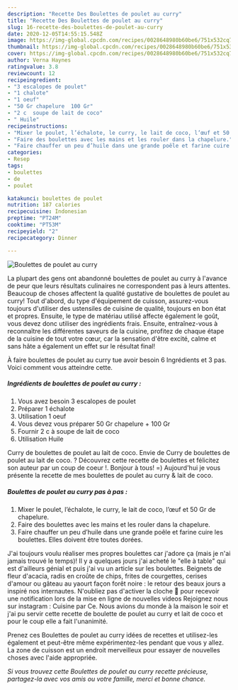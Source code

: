 ```yaml
---
description: "Recette Des Boulettes de poulet au curry"
title: "Recette Des Boulettes de poulet au curry"
slug: 16-recette-des-boulettes-de-poulet-au-curry
date: 2020-12-05T14:55:15.548Z
image: https://img-global.cpcdn.com/recipes/0028648980b60be6/751x532cq70/boulettes-de-poulet-au-curry-photo-principale-de-la-recette.jpg
thumbnail: https://img-global.cpcdn.com/recipes/0028648980b60be6/751x532cq70/boulettes-de-poulet-au-curry-photo-principale-de-la-recette.jpg
cover: https://img-global.cpcdn.com/recipes/0028648980b60be6/751x532cq70/boulettes-de-poulet-au-curry-photo-principale-de-la-recette.jpg
author: Verna Haynes
ratingvalue: 3.8
reviewcount: 12
recipeingredient:
- "3 escalopes de poulet"
- "1 chalote"
- "1 oeuf"
- "50 Gr chapelure  100 Gr"
- "2 c  soupe de lait de coco"
- " Huile"
recipeinstructions:
- "Mixer le poulet, l’échalote, le curry, le lait de coco, l’œuf et 50 Gr de chapelure."
- "Faire des boulettes avec les mains et les rouler dans la chapelure."
- "Faire chauffer un peu d’huile dans une grande poêle et farine cuire les boulettes. Elles doivent être toutes dorées."
categories:
- Resep
tags:
- boulettes
- de
- poulet

katakunci: boulettes de poulet 
nutrition: 187 calories
recipecuisine: Indonesian
preptime: "PT24M"
cooktime: "PT53M"
recipeyield: "2"
recipecategory: Dinner

---
```



![Boulettes de poulet au curry](https://img-global.cpcdn.com/recipes/0028648980b60be6/751x532cq70/boulettes-de-poulet-au-curry-photo-principale-de-la-recette.jpg)

La plupart des gens ont abandonné boulettes de poulet au curry à l'avance de peur que leurs résultats culinaires ne correspondent pas à leurs attentes. Beaucoup de choses affectent la qualité gustative de boulettes de poulet au curry! Tout d'abord, du type d'équipement de cuisson, assurez-vous toujours d'utiliser des ustensiles de cuisine de qualité, toujours en bon état et propres. Ensuite, le type de matériau utilisé affecte également le goût, vous devez donc utiliser des ingrédients frais. Ensuite, entraînez-vous à reconnaître les différentes saveurs de la cuisine, profitez de chaque étape de la cuisine de tout votre cœur, car la sensation d'être excité, calme et sans hâte a également un effet sur le résultat final!

<!--inarticleads1-->

À faire boulettes de poulet au curry tue avoir besoin 6 Ingrédients et 3 pas. Voici comment vous atteindre cette.

##### Ingrédients de boulettes de poulet au curry :

1. Vous avez besoin 3 escalopes de poulet
1. Préparer 1 échalote
1. Utilisation 1 oeuf
1. Vous devez vous préparer 50 Gr chapelure + 100 Gr
1. Fournir 2 c à soupe de lait de coco
1. Utilisation  Huile


Curry de boulettes de poulet au lait de coco. Envie de Curry de boulettes de poulet au lait de coco. ? Découvrez cette recette de boulettes et félicitez son auteur par un coup de coeur !. Bonjour à tous! =) Aujourd&#39;hui je vous présente la recette de mes boulettes de poulet au curry &amp; lait de coco. 

<!--inarticleads2-->

##### Boulettes de poulet au curry pas à pas :

1. Mixer le poulet, l’échalote, le curry, le lait de coco, l’œuf et 50 Gr de chapelure.
1. Faire des boulettes avec les mains et les rouler dans la chapelure.
1. Faire chauffer un peu d’huile dans une grande poêle et farine cuire les boulettes. Elles doivent être toutes dorées.


J&#39;ai toujours voulu réaliser mes propres boulettes car j&#39;adore ça (mais je n&#39;ai jamais trouvé le temps)! Il y a quelques jours j&#39;ai acheté le &#34;elle à table&#34; qui est d&#39;ailleurs génial et puis j&#39;ai vu un article sur les boulettes. Beignets de fleur d&#39;acacia, radis en croûte de chips, frites de courgettes, cerises d&#39;amour ou gâteau au yaourt façon forêt noire : le retour des beaux jours a inspiré nos internautes. N&#39;oubliez pas d&#39;activer la cloche 🔔 pour recevoir une notification lors de la mise en ligne de nouvelles videos Rejoignez nous sur instagram : Cuisine par Ce. Nous avions du monde à la maison le soir et j&#39;ai pu servir cette recette de boulette de poulet au curry et lait de coco et pour le coup elle a fait l&#39;unanimité. 

<!--inarticleads1-->

<p>
Prenez ces Boulettes de poulet au curry idées de recettes et utilisez-les également et peut-être même expérimentez-les pendant que vous y allez. La zone de cuisson est un endroit merveilleux pour essayer de nouvelles choses avec l'aide appropriée.
</p>

<p>
<i>Si vous trouvez cette Boulettes de poulet au curry recette précieuse, partagez-la avec vos amis ou votre famille, merci et bonne chance.</i>
</p>
